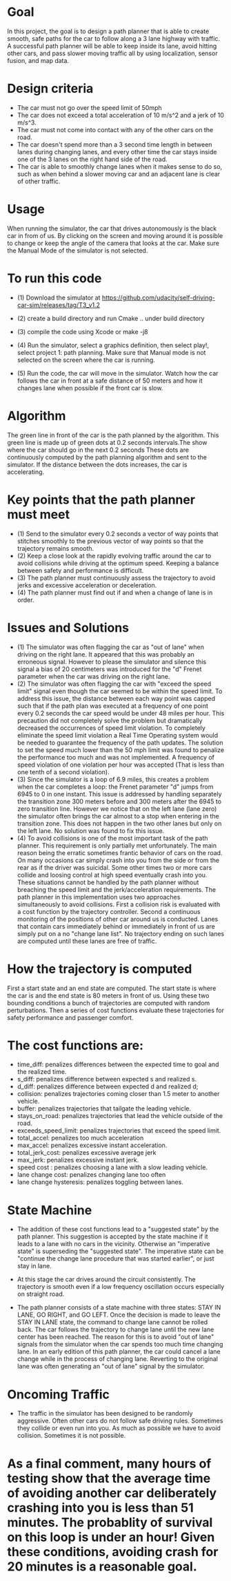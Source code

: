 # **Goal**
In this project, the goal is to design a path planner that is able to create smooth, safe paths for the car to follow along a 3 lane highway with traffic. A successful path planner will be able to keep inside its lane, avoid hitting other cars, and pass slower moving 
traffic all by using localization, sensor fusion, and map data.

# **Design criteria**
- The car must not go over the speed limit of 50mph
- The car does not exceed a total acceleration of 10 m/s^2 and a jerk of 10 m/s^3.
- The car must not come into contact with any of the other cars on the road.
- The car doesn't spend more than a 3 second time length in between lanes during changing lanes, and every other time the car stays inside one of the 3 lanes on the right hand side of the road.
- The car is able to smoothly change lanes when it makes sense to do so, such as when behind a slower moving car and an adjacent lane is clear of other traffic.

# **Usage**
When running the simulator, the car that drives autonomously is the black car in from of us.
By clicking on the screen and moving around it is possible to change or keep the angle of the camera that looks at the car.
Make sure the Manual Mode of the simulator is not selected.

# **To run this code** 
* (1) Download the simulator at https://github.com/udacity/self-driving-car-sim/releases/tag/T3_v1.2
* (2) create a build directory and run Cmake ..  under build directory
* (3) compile the code using Xcode or make -j8
* (4) Run the simulator, select a graphics definition, then select play!, select  project 1: path planning. Make sure that Manual mode is not selected on the screen where the car is running.

* (5) Run the code, the car will move in the simulator. Watch how the car follows the car in front at a safe distance of 50 meters and how it changes lane when possible if the front car is slow.

# **Algorithm**
The green line in front of the car is the path planned by the algorithm. This green line is made up of green dots at 0.2 seconds intervals.The show where the car should go in the next 0.2 seconds These dots are continuously computed by the path planning algorithm and sent to the simulator. If the distance between the dots increases, the car is accelerating.

# **Key points that the path planner must meet**
* (1) Send to the simulator every 0.2 seconds a vector of way points that stitches smoothly to the previous vector of way points so that the trajectory remains smooth.
* (2) Keep a close look at the rapidly evolving traffic around the car to avoid collisions while driving at the optimum speed. Keeping a balance between safety and performance is difficult.
* (3) The path planner must continuously assess the trajectory to avoid jerks and excessive acceleration or deceleration.
* (4) The path planner must find out if and when a change of lane is in order.

# **Issues and Solutions**
* (1) The simulator was often flagging the car as "out of lane" when driving on the right lane. It appeared that this was probably an erroneous signal. However to please the simulator and silence this signal a bias of 20 centimeters was introduced for the "d" Frenet parameter when the car was driving on the right lane. 
* (2) The simulator was often flagging the car with "exceed the speed limit" signal even though the car seemed to be within the speed limit. To address this issue, the distance between each way point was capped such that if the path plan was executed at a frequency of one point every 0.2 seconds the car speed would be under 48 miles per hour. This precaution did not completely solve the problem but dramatically decreased the occurrences of speed limit violation. To completely eliminate the speed limit violation a Real Time Operating system would be needed to guarantee the frequency of the path updates. The solution to set the speed much lower than the 50 mph limit was found to penalize the performance too much and was not implemented. A frequency of speed violation of one violation per hour was accepted (That is less than one tenth of a second violation).
* (3) Since the simulator is a loop of 6.9 miles, this creates a problem when the car completes a loop: the Frenet parameter "d" jumps from 6945 to 0 in one instant.
This issue is addressed by handling separately the transition zone 300 meters before and 300 meters after the 6945 to zero transition line. However we notice that on the left lane (lane zero) the simulator often brings the car almost to a stop when entering in the transition zone. This does not happen in the two other lanes but only on the left lane. No solution was found to fix this issue.
* (4) To avoid collisions is one of the most important task of the path planner. This requirement is only partially met unfortunately. The main reason being the erratic sometimes frantic behavior of cars on the road. On many occasions car simply crash into you from the side or from the rear as if the driver was suicidal. Some other times two or more cars collide and loosing control at high speed eventually crash into you. These situations cannot be handled by the path planner without breaching the speed limit and the jerk/acceleration requirements.
The path planner in this implementation uses two approaches simultaneously to avoid collisions. First a collision risk is evaluated with a cost function by the trajectory controller. Second a continuous monitoring of the positions of other car around us is conducted. Lanes that contain cars immediately behind or immediately in front of us are simply put on a no "change lane list". No trajectory ending on such lanes are computed until these lanes are free of traffic.  

# **How the trajectory is computed**
First a start state and an end state are computed. The start state is where the car is and the end state is 80 meters in front of us.
Using these two bounding conditions a bunch of trajectories are computed with random perturbations.
Then a series of cost functions evaluate these trajectories for safety performance and passenger comfort.
# The cost functions are:
* time_diff: penalizes differences between the expected time to goal and the realized time.
* s_diff: penalizes difference between expected s and realized s.
* d_diff: penalizes difference between expected d and realized d;
* collision: penalizes trajectories coming closer than 1.5 meter to another vehicle. 
* buffer: penalizes trajectories that tailgate the leading vehicle.
* stays_on_road: penalizes trajectories that lead the vehicle outside of the road.
* exceeds_speed_limit: penalizes trajectories that exceed the speed limit.
* total_accel: penalizes too much acceleration
* max_accel: penalizes excessive instant acceleration.
* total_jerk_cost: penalizes excessive average jerk
* max_jerk: penalizes excessive instant jerk.
* speed cost : penalizes choosing a lane with a slow leading vehicle.
* lane change cost: penalizes changing lane too often
* lane change hysteresis: penalizes toggling between lanes.

# **State Machine**
* The addition of these cost functions lead to a "suggested state" by the path planner. This suggestion is accepted by the state machine if it leads to a lane with no cars in the vicinity. Otherwise an "imperative state" is superseding the "suggested state". The imperative state can be "continue the change lane procedure that was started earlier", or just stay in lane.


* At this stage the car drives around the circuit consistently. The trajectory is smooth even if a low frequency oscillation occurs especially on straight road.

* The path planner consists of a state machine with three states: STAY IN LANE, GO RIGHT, and GO LEFT. Once the decision is made to leave the STAY IN LANE state, the command to change lane cannot be rolled back. The car follows the trajectory to change lane until the new lane center has been reached. The reason for this is to avoid 
"out of lane" signals from the simulator when the car spends too much time changing lane. In an early edition of this path planner, the car could cancel a lane change 
while in the process of changing lane. Reverting to the original lane was often generating an "out of lane" signal by the simulator.

# Oncoming Traffic
* The traffic in the simulator has been designed to be randomly aggressive. Often other cars do not follow safe driving rules. Sometimes they collide or even run into you. As much as possible we have to avoid collision. Sometimes it is not possible.
# As a final comment, many hours of testing show that the average time of avoiding another car deliberately crashing into you is less than 51 minutes. The probablity of survival on this loop is under an hour! Given these conditions, avoiding crash for 20 minutes is a reasonable goal.